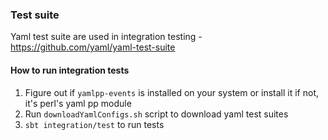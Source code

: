 ### Test suite

Yaml test suite are used in integration testing - https://github.com/yaml/yaml-test-suite

#### How to run integration tests

1. Figure out if `yamlpp-events` is installed on your system or install it if not, it's perl's yaml pp module
2. Run `downloadYamlConfigs.sh` script to download yaml test suites
3. `sbt integration/test` to run tests